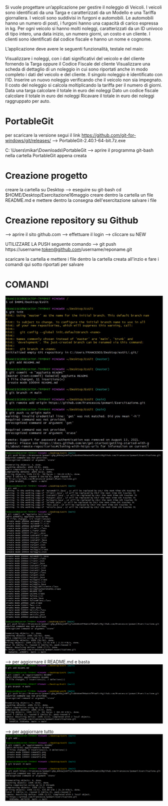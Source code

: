 Si vuole progettare un’applicazione per gestire il noleggio di Veicoli. I veicoli sono identificati da una Targa e caratterizzati da un Modello e una Tariffa giornaliera. I veicoli sono suddivisi in furgoni e automobili. Le automobili hanno un numero di posti, i furgoni hanno una capacità di carico espressa in kg.
Per ogni veicolo si hanno molti noleggi, caratterizzati da un ID univoco di tipo intero, una data inizio, un numero giorni, un costo e un cliente. I clienti sono identificati dal codice fiscale e hanno un nome e cognome.

L’applicazione deve avere le seguenti funzionalità, testale nel main:

Visualizzare i noleggi, con i dati significativi del veicolo e del cliente fornendo la Targa oppure il Codice Fiscale del cliente
Visualizzare una scheda di dettaglio di un noleggio in cui sono riportati anche in modo completo i dati del veicolo e del cliente. Il singolo noleggio è identificato con l’ID.
Inserire un nuovo noleggio verificando che il veicolo non sia impegnato. Il costo del noleggio si calcola moltiplicando la tariffa per il numero di giorni.
Data una targa calcolare il totale in euro dei noleggi
Dato un codice fiscale calcolare il totale in euro dei noleggi
Ricavare il totale in euro dei noleggi raggruppato per auto.

# PortableGit
per scaricare la versione segui il link https://github.com/git-for-windows/git/releases/
--> PortableGit-2.40.1-64-bit.7z.exe

C: \Users\mikar\Downloads\PortableGit --> aprire il programma git-bash nella cartella PortableGit appena creata

# Creazione progetto
creare la cartella su Desktop --> eseguire su git-bash cd  $HOME/Desktop/Esercitazione16maggio
creare dentro la cartella un file README.md e mettere dentro la consegna dell'esercitazione 
salvare i file

# Creazione repository su Github
--> aprire il sito github.com
--> effettuare il login
--> cliccare su NEW

UTILIZZARE LA PUSH seguente comando --> git push https://username:token@github.com/username/reponame.git

scaricare la cartella e mettere i file dentro la cartella creata all'inzio e fare i comandi qui sotto riportati per salvare 
# COMANDI
![comando1](comandi1.png)
![comando2](comandi2.png)
![comando3](comandi3.png)

--> per aggiornare il README.md e basta 
![comandi4](comandi4.png)

--> per aggiornare tutto 
![comandi5](comandi5.png)
